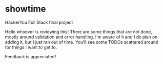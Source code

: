 # showtime
HackerYou Full Stack final project

Hello whoever is reviewing this! There are some things that are not done, mostly around validation and error handling. I'm aware of it and I do plan on adding it, but I just ran out of time. You'll see some TODOs scattered around for things I want to get to. 

Feedback is appreciated!